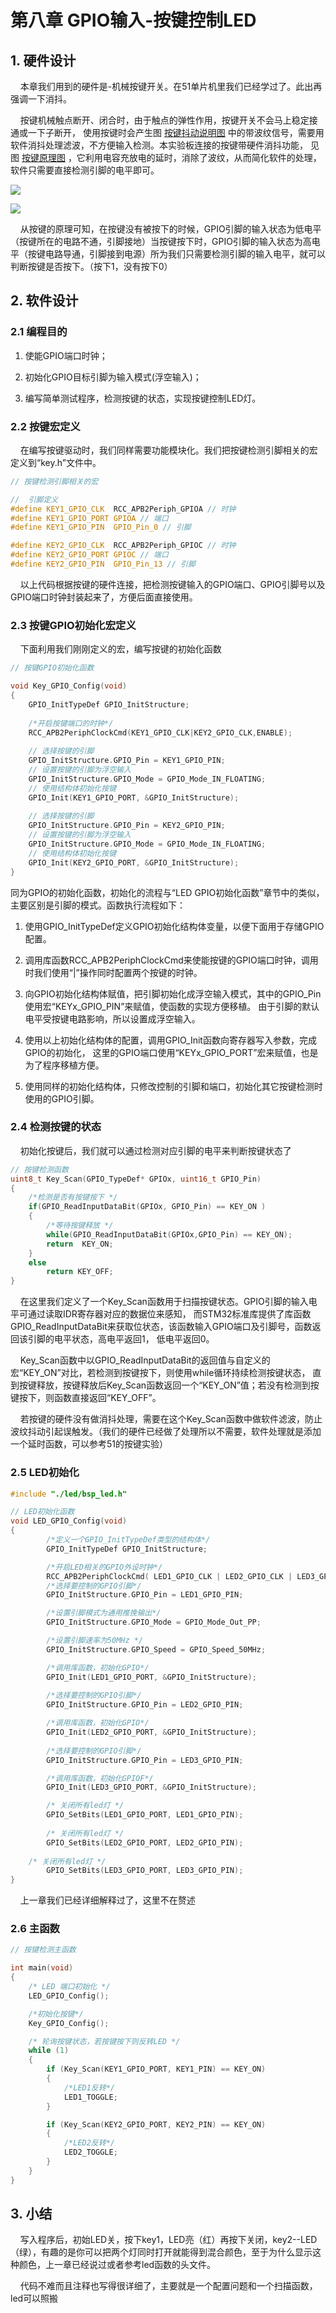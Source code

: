 # 第八章 GPIO输入-按键控制LED

## 1. 硬件设计

    本章我们用到的硬件是-机械按键开关。在51单片机里我们已经学过了。此出再强调一下消抖。

    按键机械触点断开、闭合时，由于触点的弹性作用，按键开关不会马上稳定接通或一下子断开， 使用按键时会产生图 [按键抖动说明图](https://doc.embedfire.com/mcu/stm32/f103zhinanzhe/std/zh/latest/book/GPIO_input.html#id2) 中的带波纹信号，需要用软件消抖处理滤波，不方便输入检测。本实验板连接的按键带硬件消抖功能， 见图 [按键原理图](https://doc.embedfire.com/mcu/stm32/f103zhinanzhe/std/zh/latest/book/GPIO_input.html#id3) ，它利用电容充放电的延时，消除了波纹，从而简化软件的处理，软件只需要直接检测引脚的电平即可。

![](https://doc.embedfire.com/mcu/stm32/f103zhinanzhe/std/zh/latest/_images/GPIOin002.jpg)

![](https://doc.embedfire.com/mcu/stm32/f103zhinanzhe/std/zh/latest/_images/GPIOin003.png)

    从按键的原理可知，在按键没有被按下的时候，GPIO引脚的输入状态为低电平（按键所在的电路不通，引脚接地）当按键按下时，GPIO引脚的输入状态为高电平（按键电路导通，引脚接到电源）所为我们只需要检测引脚的输入电平，就可以判断按键是否按下。（按下1，没有按下0）

## 2. 软件设计

### 2.1 编程目的

1. 使能GPIO端口时钟；

2. 初始化GPIO目标引脚为输入模式(浮空输入)；

3. 编写简单测试程序，检测按键的状态，实现按键控制LED灯。

### 2.2 按键宏定义

    在编写按键驱动时，我们同样需要功能模块化。我们把按键检测引脚相关的宏定义到“key.h”文件中。

```c
// 按键检测引脚相关的宏

//  引脚定义
#define KEY1_GPIO_CLK  RCC_APB2Periph_GPIOA // 时钟
#define KEY1_GPIO_PORT GPIOA // 端口
#define KEY1_GPIO_PIN  GPIO_Pin_0 // 引脚

#define KEY2_GPIO_CLK  RCC_APB2Periph_GPIOC // 时钟
#define KEY2_GPIO_PORT GPIOC // 端口
#define KEY2_GPIO_PIN  GPIO_Pin_13 // 引脚
```

    以上代码根据按键的硬件连接，把检测按键输入的GPIO端口、GPIO引脚号以及GPIO端口时钟封装起来了，方便后面直接使用。

### 2.3 按键GPIO初始化宏定义

    下面利用我们刚刚定义的宏，编写按键的初始化函数

```c
// 按键GPIO初始化函数

void Key_GPIO_Config(void)
{
	GPIO_InitTypeDef GPIO_InitStructure;
	
	/*开启按键端口的时钟*/
	RCC_APB2PeriphClockCmd(KEY1_GPIO_CLK|KEY2_GPIO_CLK,ENABLE);
	
	// 选择按键的引脚
	GPIO_InitStructure.GPIO_Pin = KEY1_GPIO_PIN; 
	// 设置按键的引脚为浮空输入
	GPIO_InitStructure.GPIO_Mode = GPIO_Mode_IN_FLOATING; 
	// 使用结构体初始化按键
	GPIO_Init(KEY1_GPIO_PORT, &GPIO_InitStructure);
	
	// 选择按键的引脚
	GPIO_InitStructure.GPIO_Pin = KEY2_GPIO_PIN; 
	// 设置按键的引脚为浮空输入
	GPIO_InitStructure.GPIO_Mode = GPIO_Mode_IN_FLOATING; 
	// 使用结构体初始化按键
	GPIO_Init(KEY2_GPIO_PORT, &GPIO_InitStructure);	
}
```

同为GPIO的初始化函数，初始化的流程与“LED GPIO初始化函数”章节中的类似，主要区别是引脚的模式。函数执行流程如下：

1. 使用GPIO_InitTypeDef定义GPIO初始化结构体变量，以便下面用于存储GPIO配置。

2. 调用库函数RCC_APB2PeriphClockCmd来使能按键的GPIO端口时钟，调用时我们使用“|”操作同时配置两个按键的时钟。

3. 向GPIO初始化结构体赋值，把引脚初始化成浮空输入模式，其中的GPIO_Pin使用宏“KEYx_GPIO_PIN”来赋值，使函数的实现方便移植。 由于引脚的默认电平受按键电路影响，所以设置成浮空输入。

4. 使用以上初始化结构体的配置，调用GPIO_Init函数向寄存器写入参数，完成GPIO的初始化， 这里的GPIO端口使用“KEYx_GPIO_PORT”宏来赋值，也是为了程序移植方便。

5. 使用同样的初始化结构体，只修改控制的引脚和端口，初始化其它按键检测时使用的GPIO引脚。

### 2.4 检测按键的状态

    初始化按键后，我们就可以通过检测对应引脚的电平来判断按键状态了

```c
// 按键检测函数
uint8_t Key_Scan(GPIO_TypeDef* GPIOx, uint16_t GPIO_Pin)
{			
	/*检测是否有按键按下 */
	if(GPIO_ReadInputDataBit(GPIOx, GPIO_Pin) == KEY_ON )  
	{	 
		/*等待按键释放 */
		while(GPIO_ReadInputDataBit(GPIOx,GPIO_Pin) == KEY_ON);   
		return 	KEY_ON;	 
	}
	else
		return KEY_OFF;
}
```

    在这里我们定义了一个Key_Scan函数用于扫描按键状态。GPIO引脚的输入电平可通过读取IDR寄存器对应的数据位来感知， 而STM32标准库提供了库函数GPIO_ReadInputDataBit来获取位状态，该函数输入GPIO端口及引脚号，函数返回该引脚的电平状态，高电平返回1， 低电平返回0。

    Key_Scan函数中以GPIO_ReadInputDataBit的返回值与自定义的宏“KEY_ON”对比，若检测到按键按下，则使用while循环持续检测按键状态， 直到按键释放，按键释放后Key_Scan函数返回一个“KEY_ON”值；若没有检测到按键按下，则函数直接返回“KEY_OFF”。 

    若按键的硬件没有做消抖处理，需要在这个Key_Scan函数中做软件滤波，防止波纹抖动引起误触发。（我们的硬件已经做了处理所以不需要，软件处理就是添加一个延时函数，可以参考51的按键实验）

### 2.5 LED初始化

```c
#include "./led/bsp_led.h"   

// LED初始化函数
void LED_GPIO_Config(void)
{		
		/*定义一个GPIO_InitTypeDef类型的结构体*/
		GPIO_InitTypeDef GPIO_InitStructure;

		/*开启LED相关的GPIO外设时钟*/
		RCC_APB2PeriphClockCmd( LED1_GPIO_CLK | LED2_GPIO_CLK | LED3_GPIO_CLK, ENABLE);
		/*选择要控制的GPIO引脚*/
		GPIO_InitStructure.GPIO_Pin = LED1_GPIO_PIN;	

		/*设置引脚模式为通用推挽输出*/
		GPIO_InitStructure.GPIO_Mode = GPIO_Mode_Out_PP;   

		/*设置引脚速率为50MHz */   
		GPIO_InitStructure.GPIO_Speed = GPIO_Speed_50MHz; 

		/*调用库函数，初始化GPIO*/
		GPIO_Init(LED1_GPIO_PORT, &GPIO_InitStructure);	
		
		/*选择要控制的GPIO引脚*/
		GPIO_InitStructure.GPIO_Pin = LED2_GPIO_PIN;

		/*调用库函数，初始化GPIO*/
		GPIO_Init(LED2_GPIO_PORT, &GPIO_InitStructure);
		
		/*选择要控制的GPIO引脚*/
		GPIO_InitStructure.GPIO_Pin = LED3_GPIO_PIN;

		/*调用库函数，初始化GPIOF*/
		GPIO_Init(LED3_GPIO_PORT, &GPIO_InitStructure);

		/* 关闭所有led灯	*/
		GPIO_SetBits(LED1_GPIO_PORT, LED1_GPIO_PIN);
		
		/* 关闭所有led灯	*/
		GPIO_SetBits(LED2_GPIO_PORT, LED2_GPIO_PIN);	 
    
    /* 关闭所有led灯	*/
		GPIO_SetBits(LED3_GPIO_PORT, LED3_GPIO_PIN);
}


```

    上一章我们已经详细解释过了，这里不在赘述

### 2.6 主函数

```c
// 按键检测主函数

int main(void)
{
    /* LED 端口初始化 */
    LED_GPIO_Config();

    /*初始化按键*/
    Key_GPIO_Config();

    /* 轮询按键状态，若按键按下则反转LED */
    while (1) 
    {
        if (Key_Scan(KEY1_GPIO_PORT, KEY1_PIN) == KEY_ON) 
        {
            /*LED1反转*/
            LED1_TOGGLE;
        }

        if (Key_Scan(KEY2_GPIO_PORT, KEY2_PIN) == KEY_ON) 
        {
            /*LED2反转*/
            LED2_TOGGLE;
        }
    }
}
```

## 3. 小结

    写入程序后，初始LED关，按下key1，LED亮（红）再按下关闭，key2--LED（绿），有趣的是你可以把两个灯同时打开就能得到混合颜色，至于为什么显示这种颜色，上一章已经说过或者参考led函数的头文件。

    代码不难而且注释也写得很详细了，主要就是一个配置问题和一个扫描函数，led可以照搬
